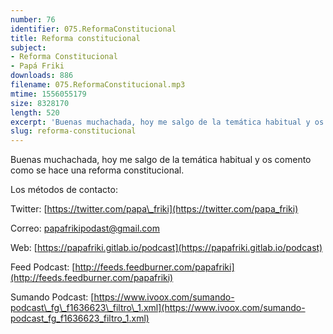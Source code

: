 ```yaml
---
number: 76
identifier: 075.ReformaConstitucional
title: Reforma constitucional
subject:
- Reforma Constitucional
- Papá Friki
downloads: 886
filename: 075.ReformaConstitucional.mp3
mtime: 1556055179
size: 8328170
length: 520
excerpt: 'Buenas muchachada, hoy me salgo de la temática habitual y os comento como se hace una reforma constitucional.  '
slug: reforma-constitucional
---
```

Buenas muchachada, hoy me salgo de la temática habitual y os comento como se hace una reforma constitucional.  

Los métodos de contacto:  

Twitter: [https://twitter.com/papa\_friki](https://twitter.com/papa_friki)

Correo: [papafrikipodast@gmail.com](https://archive.org/details/papafrikipodast@gmail.com)

Web: [https://papafriki.gitlab.io/podcast](https://papafriki.gitlab.io/podcast)

Feed Podcast: [http://feeds.feedburner.com/papafriki](http://feeds.feedburner.com/papafriki)

Sumando Podcast: [https://www.ivoox.com/sumando-podcast\_fg\_f1636623\_filtro\_1.xml](https://www.ivoox.com/sumando-podcast_fg_f1636623_filtro_1.xml)